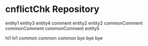 # cnflictChk Repository

entity1
entity3
entity4
comment
entity2
entity2
commonComment
commonComment
commonComment
entity5


hi1
hi1
common
common
common
bye
bye
bye
